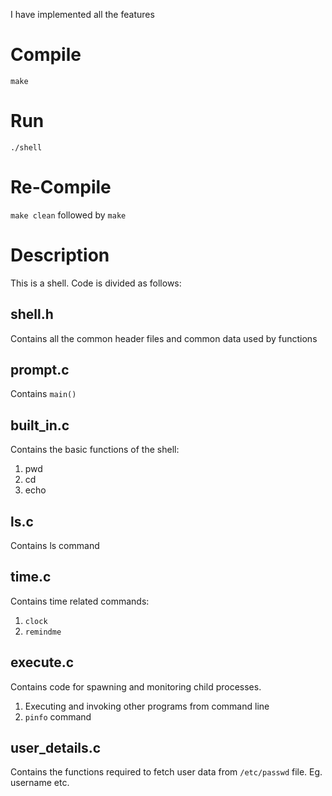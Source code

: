 I have implemented all the features

# Compile
```make	```

# Run
```./shell```

# Re-Compile
```make clean```
followed by
```make```
# Description
This is a shell.
Code is divided as follows:
## shell.h
Contains all the common header files and common data used by functions
## prompt.c
Contains ```main()```
## built_in.c
Contains the basic functions of the shell:
1. pwd
2. cd
3. echo

## ls.c
Contains ls command
## time.c
Contains time related commands:
1. ```clock```
2. ```remindme```

## execute.c
Contains code for spawning and monitoring child processes.
1. Executing and invoking other programs from command line
2. ```pinfo``` command

## user_details.c
Contains the functions required to fetch user data from ```/etc/passwd``` file.
Eg. username etc.
